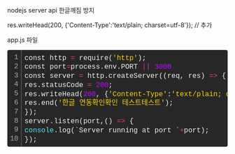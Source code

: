

nodejs server api 한글깨짐 방지

res.writeHead(200, {'Content-Type':'text/plain; charset=utf-8'});    // 추가


app.js 파일

<div class="colorscripter-code" style="color:#f0f0f0; font-family:Consolas, 'Liberation Mono', Menlo, Courier, monospace !important; position:relative !important; overflow:auto"><table class="colorscripter-code-table" style="margin:0; padding:0; border:none; background-color:#272727; border-radius:4px;" cellspacing="0" cellpadding="0"><tr><td style="padding:6px; border-right:2px solid #4f4f4f"><div style="margin:0; padding:0; word-break:normal; text-align:right; color:#aaa; font-family:Consolas, 'Liberation Mono', Menlo, Courier, monospace !important; line-height:130%"><div style="line-height:130%">1</div><div style="line-height:130%">2</div><div style="line-height:130%">3</div><div style="line-height:130%">4</div><div style="line-height:130%">5</div><div style="line-height:130%">6</div><div style="line-height:130%">7</div><div style="line-height:130%">8</div><div style="line-height:130%">9</div><div style="line-height:130%">10</div></div></td><td style="padding:6px 0"><div style="margin:0; padding:0; color:#f0f0f0; font-family:Consolas, 'Liberation Mono', Menlo, Courier, monospace !important; line-height:130%"><div style="padding:0 6px; white-space:pre; line-height:130%">const&nbsp;http&nbsp;<span style="color:#0086b3"></span><span style="color:#ff3399">=</span>&nbsp;require(<span style="color:#ffd500">'http'</span>);</div><div style="padding:0 6px; white-space:pre; line-height:130%">const&nbsp;port<span style="color:#0086b3"></span><span style="color:#ff3399">=</span>process.env.PORT&nbsp;<span style="color:#0086b3"></span><span style="color:#ff3399">|</span><span style="color:#0086b3"></span><span style="color:#ff3399">|</span>&nbsp;<span style="color:#c10aff">3000</span></div><div style="padding:0 6px; white-space:pre; line-height:130%">const&nbsp;server&nbsp;<span style="color:#0086b3"></span><span style="color:#ff3399">=</span>&nbsp;http.createServer((req,&nbsp;res)&nbsp;<span style="color:#0086b3"></span><span style="color:#ff3399">=</span><span style="color:#0086b3"></span><span style="color:#ff3399">&gt;</span>&nbsp;{</div><div style="padding:0 6px; white-space:pre; line-height:130%">res.statusCode&nbsp;<span style="color:#0086b3"></span><span style="color:#ff3399">=</span>&nbsp;<span style="color:#c10aff">200</span>;</div><div style="padding:0 6px; white-space:pre; line-height:130%">res.writeHead(<span style="color:#c10aff">200</span>,&nbsp;{<span style="color:#ffd500">'Content-Type'</span>:<span style="color:#ffd500">'text/plain;&nbsp;charset=utf-8'</span>});</div><div style="padding:0 6px; white-space:pre; line-height:130%">res.end(<span style="color:#ffd500">'한글&nbsp;연동확인확인&nbsp;테스트테스트'</span>);</div><div style="padding:0 6px; white-space:pre; line-height:130%">});</div><div style="padding:0 6px; white-space:pre; line-height:130%">server.listen(port,()&nbsp;<span style="color:#0086b3"></span><span style="color:#ff3399">=</span><span style="color:#0086b3"></span><span style="color:#ff3399">&gt;</span>&nbsp;{</div><div style="padding:0 6px; white-space:pre; line-height:130%"><span style="color:#4be6fa">console</span>.log(`Server&nbsp;running&nbsp;at&nbsp;port&nbsp;`<span style="color:#0086b3"></span><span style="color:#ff3399">+</span>port);</div><div style="padding:0 6px; white-space:pre; line-height:130%">});</div></div><div style="text-align:right; margin-top:-13px; margin-right:5px; font-size:9px; font-style:italic"><a href="http://colorscripter.com/info#e" target="_blank" style="color:#4f4f4f; text-decoration:none">Colored by Color Scripter</a></div></td><td style="vertical-align:bottom; padding:0 2px 4px 0"><a href="http://colorscripter.com/info#e" target="_blank" style="text-decoration:none; color:white"><span style="font-size:9px; word-break:normal; background-color:#4f4f4f; color:white; border-radius:10px; padding:1px">cs</span></a></td></tr></table></div>


